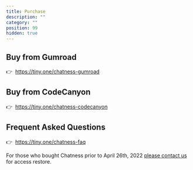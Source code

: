 ```yaml
---
title: Purchase
description: ""
category: ""
position: 99
hidden: true
---
```


## Buy from Gumroad

👉&nbsp; https://tiny.one/chatness-gumroad

## Buy from CodeCanyon

👉&nbsp; https://tiny.one/chatness-codecanyon

## Frequent Asked Questions

👉&nbsp; https://tiny.one/chatness-faq

<alert>

For those who bought Chatness prior to April 26th, 2022 [please contact us](/support) for access restore.

</alert>
